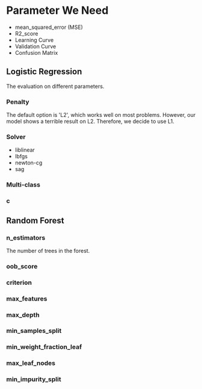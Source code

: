 # Parameter We Need
- mean_squared_error (MSE)
- R2_score
- Learning Curve
- Validation Curve
- Confusion Matrix

## Logistic Regression
The evaluation on different parameters.
### Penalty
The default option is 'L2', which works well on most problems. 
However, our model shows a terrible result on L2. 
Therefore, we decide to use L1.

### Solver
- liblinear
- lbfgs
- newton-cg
- sag

### Multi-class

### c

## Random Forest
### n_estimators
The number of trees in the forest.

### oob_score

### criterion

### max_features

### max_depth

### min_samples_split

### min_weight_fraction_leaf

### max_leaf_nodes

### min_impurity_split
